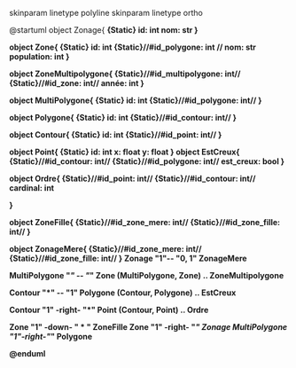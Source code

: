 skinparam linetype polyline
skinparam linetype ortho

@startuml
object Zonage{
<b> {Static} id: int
nom: str
}

object Zone{
<b> {Static} id: int 
{Static}//#id_polygone: int //
nom: str
population: int
}

object ZoneMultipolygone{
{Static}//#id_multipolygone: int//
{Static}//#id_zone: int//
année: int
}

object MultiPolygone{
<b> {Static} id: int
{Static}//#id_polygone: int//
}

object Polygone{
<b> {Static} id: int
{Static}//#id_contour: int//
}

object Contour{
<b> {Static} id: int
{Static}//#id_point: int//
}

object Point{
<b> {Static} id: int
x: float
y: float
}
object EstCreux{
{Static}//#id_contour: int//
{Static}//#id_polygone: int//
est_creux: bool
}

object Ordre{
{Static}//#id_point: int//
{Static}//#id_contour: int//
cardinal: int

}

object ZoneFille{
{Static}//#id_zone_mere: int//
{Static}//#id_zone_fille: int//
}

object ZonageMere{
{Static}//#id_zone_mere: int//
{Static}//#id_zone_fille: int//
}
Zonage "1"-- "0, 1" ZonageMere

MultiPolygone "*" -- "*" Zone
(MultiPolygone, Zone) .. ZoneMultipolygone

Contour "*" -- "1" Polygone
(Contour, Polygone) .. EstCreux

Contour "1" -right- "*" Point
(Contour, Point) .. Ordre

Zone "1" -down- " * " ZoneFille
Zone "1" -right- "*" Zonage
MultiPolygone "1"-right-"*" Polygone


@enduml